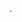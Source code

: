.

<!---
justissei/justissei is a ✨ special ✨ repository because its `README.md` (this file) appears on your GitHub profile.
You can click the Preview link to take a look at your changes.
--->

